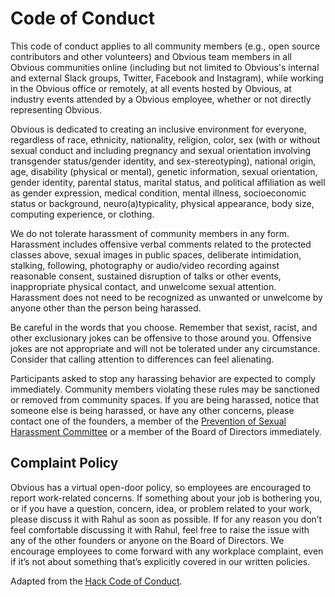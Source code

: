# Code of Conduct

This code of conduct applies to all community members (e.g., open source contributors and other volunteers) and Obvious team members in all Obvious communities online (including but not limited to Obvious's internal and external Slack groups, Twitter, Facebook and Instagram), while working in the Obvious office or remotely, at all events hosted by Obvious, at industry events attended by a Obvious employee, whether or not directly representing Obvious.

Obvious is dedicated to creating an inclusive environment for everyone, regardless of race, ethnicity, nationality, religion, color, sex (with or without sexual conduct and including pregnancy and sexual orientation involving transgender status/gender identity, and sex-stereotyping), national origin, age, disability (physical or mental), genetic information, sexual orientation, gender identity, parental status, marital status, and political affiliation as well as gender expression, medical condition, mental illness, socioeconomic status or background, neuro(a)typicality, physical appearance, body size, computing experience, or clothing.

We do not tolerate harassment of community members in any form. Harassment includes offensive verbal comments related to the protected classes above, sexual images in public spaces, deliberate intimidation, stalking, following, photography or audio/video recording against reasonable consent, sustained disruption of talks or other events, inappropriate physical contact, and unwelcome sexual attention. Harassment does not need to be recognized as unwanted or unwelcome by anyone other than the person being harassed.

Be careful in the words that you choose. Remember that sexist, racist, and other exclusionary jokes can be offensive to those around you. Offensive jokes are not appropriate and will not be tolerated under any circumstance. Consider that calling attention to differences can feel alienating.

Participants asked to stop any harassing behavior are expected to comply immediately. Community members violating these rules may be sanctioned or removed from community spaces. If you are being harassed, notice that someone else is being harassed, or have any other concerns, please contact one of the founders, a member of the [Prevention of Sexual Harassment Committee](https://github.com/obvious/handbook/blob/master/1-Employment%20Policies/Prevention%20of%20Sexual%20Harassment.md) or a member of the Board of Directors immediately.

## Complaint Policy

Obvious has a virtual open-door policy, so employees are encouraged to report work-related concerns. If something about your job is bothering you, or if you have a question, concern, idea, or problem related to your work, please discuss it with Rahul as soon as possible. If for any reason you don’t feel comfortable discussing it with Rahul, feel free to raise the issue with any of the other founders or anyone on the Board of Directors. We encourage employees to come forward with any workplace complaint, even if it’s not about something that’s explicitly covered in our written policies.

Adapted from the [Hack Code of Conduct](http://hackcodeofconduct.org/).

